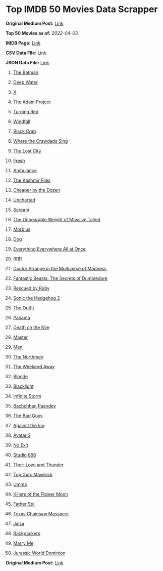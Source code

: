 # Top IMDB 50 Movies Data Scrapper

**Original Medium Post:** [Link](https://medium.com/@nishantsahoo/which-movie-should-i-watch-5c83a3c0f5b1) 

**Top 50 Movies as of:** _2022-04-03_

**IMDB Page:** [Link](http://www.imdb.com/search/title?release_date=2022,2022&title_type=feature)

**CSV Data File:** [Link](/Data/data.csv)

**JSON Data File:** [Link](/Data/data.json)

1. [The Batman](https://www.imdb.com/title/tt1877830/?ref_=adv_li_tt)

2. [Deep Water](https://www.imdb.com/title/tt2180339/?ref_=adv_li_tt)

3. [X](https://www.imdb.com/title/tt13560574/?ref_=adv_li_tt)

4. [The Adam Project](https://www.imdb.com/title/tt2463208/?ref_=adv_li_tt)

5. [Turning Red](https://www.imdb.com/title/tt8097030/?ref_=adv_li_tt)

6. [Windfall](https://www.imdb.com/title/tt15033192/?ref_=adv_li_tt)

7. [Black Crab](https://www.imdb.com/title/tt6708668/?ref_=adv_li_tt)

8. [Where the Crawdads Sing](https://www.imdb.com/title/tt9411972/?ref_=adv_li_tt)

9. [The Lost City](https://www.imdb.com/title/tt13320622/?ref_=adv_li_tt)

10. [Fresh](https://www.imdb.com/title/tt13403046/?ref_=adv_li_tt)

11. [Ambulance](https://www.imdb.com/title/tt4998632/?ref_=adv_li_tt)

12. [The Kashmir Files](https://www.imdb.com/title/tt10811166/?ref_=adv_li_tt)

13. [Cheaper by the Dozen](https://www.imdb.com/title/tt6705162/?ref_=adv_li_tt)

14. [Uncharted](https://www.imdb.com/title/tt1464335/?ref_=adv_li_tt)

15. [Scream](https://www.imdb.com/title/tt11245972/?ref_=adv_li_tt)

16. [The Unbearable Weight of Massive Talent](https://www.imdb.com/title/tt11291274/?ref_=adv_li_tt)

17. [Morbius](https://www.imdb.com/title/tt5108870/?ref_=adv_li_tt)

18. [Dog](https://www.imdb.com/title/tt11252248/?ref_=adv_li_tt)

19. [Everything Everywhere All at Once](https://www.imdb.com/title/tt6710474/?ref_=adv_li_tt)

20. [RRR](https://www.imdb.com/title/tt8178634/?ref_=adv_li_tt)

21. [Doctor Strange in the Multiverse of Madness](https://www.imdb.com/title/tt9419884/?ref_=adv_li_tt)

22. [Fantastic Beasts: The Secrets of Dumbledore](https://www.imdb.com/title/tt4123432/?ref_=adv_li_tt)

23. [Rescued by Ruby](https://www.imdb.com/title/tt11278476/?ref_=adv_li_tt)

24. [Sonic the Hedgehog 2](https://www.imdb.com/title/tt12412888/?ref_=adv_li_tt)

25. [The Outfit](https://www.imdb.com/title/tt14114802/?ref_=adv_li_tt)

26. [Panama](https://www.imdb.com/title/tt4029412/?ref_=adv_li_tt)

27. [Death on the Nile](https://www.imdb.com/title/tt7657566/?ref_=adv_li_tt)

28. [Master](https://www.imdb.com/title/tt11286210/?ref_=adv_li_tt)

29. [Men](https://www.imdb.com/title/tt13841850/?ref_=adv_li_tt)

30. [The Northman](https://www.imdb.com/title/tt11138512/?ref_=adv_li_tt)

31. [The Weekend Away](https://www.imdb.com/title/tt14817272/?ref_=adv_li_tt)

32. [Blonde](https://www.imdb.com/title/tt1655389/?ref_=adv_li_tt)

33. [Blacklight](https://www.imdb.com/title/tt14060094/?ref_=adv_li_tt)

34. [Infinite Storm](https://www.imdb.com/title/tt14060232/?ref_=adv_li_tt)

35. [Bachchhan Paandey](https://www.imdb.com/title/tt10699086/?ref_=adv_li_tt)

36. [The Bad Guys](https://www.imdb.com/title/tt8115900/?ref_=adv_li_tt)

37. [Against the Ice](https://www.imdb.com/title/tt13873302/?ref_=adv_li_tt)

38. [Avatar 2](https://www.imdb.com/title/tt1630029/?ref_=adv_li_tt)

39. [No Exit](https://www.imdb.com/title/tt7550014/?ref_=adv_li_tt)

40. [Studio 666](https://www.imdb.com/title/tt15374070/?ref_=adv_li_tt)

41. [Thor: Love and Thunder](https://www.imdb.com/title/tt10648342/?ref_=adv_li_tt)

42. [Top Gun: Maverick](https://www.imdb.com/title/tt1745960/?ref_=adv_li_tt)

43. [Umma](https://www.imdb.com/title/tt13235822/?ref_=adv_li_tt)

44. [Killers of the Flower Moon](https://www.imdb.com/title/tt5537002/?ref_=adv_li_tt)

45. [Father Stu](https://www.imdb.com/title/tt14439896/?ref_=adv_li_tt)

46. [Texas Chainsaw Massacre](https://www.imdb.com/title/tt11755740/?ref_=adv_li_tt)

47. [Jalsa](https://www.imdb.com/title/tt15361028/?ref_=adv_li_tt)

48. [Backpackers](https://www.imdb.com/title/tt14404596/?ref_=adv_li_tt)

49. [Marry Me](https://www.imdb.com/title/tt10223460/?ref_=adv_li_tt)

50. [Jurassic World Dominion](https://www.imdb.com/title/tt8041270/?ref_=adv_li_tt)

**Original Medium Post:** [Link](https://medium.com/@nishantsahoo/which-movie-should-i-watch-5c83a3c0f5b1) 
